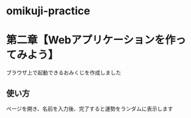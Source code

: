 # omikuji-practice
# 第二章【Webアプリケーションを作ってみよう】
ブラウザ上で起動できるおみくじを作成しました
## 使い方
ページを開き、名前を入力後、完了すると運勢をランダムに表示します
